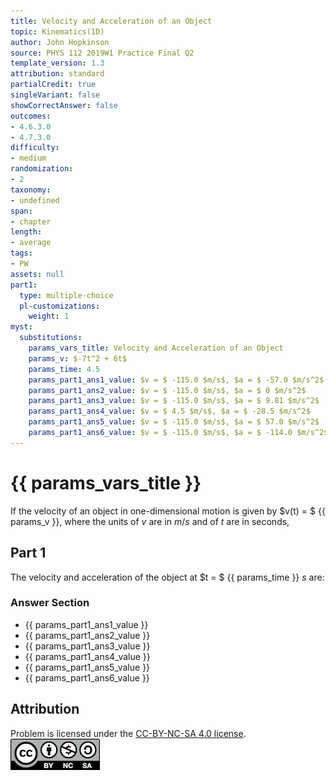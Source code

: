 ```yaml
---
title: Velocity and Acceleration of an Object
topic: Kinematics(1D)
author: John Hopkinson
source: PHYS 112 2019W1 Practice Final Q2
template_version: 1.3
attribution: standard
partialCredit: true
singleVariant: false
showCorrectAnswer: false
outcomes:
- 4.6.3.0
- 4.7.3.0
difficulty:
- medium
randomization:
- 2
taxonomy:
- undefined
span:
- chapter
length:
- average
tags:
- PW
assets: null
part1:
  type: multiple-choice
  pl-customizations:
    weight: 1
myst:
  substitutions:
    params_vars_title: Velocity and Acceleration of an Object
    params_v: $-7t^2 + 6t$
    params_time: 4.5
    params_part1_ans1_value: $v = $ -115.0 $m/s$, $a = $ -57.0 $m/s^2$
    params_part1_ans2_value: $v = $ -115.0 $m/s$, $a = $ 0 $m/s^2$
    params_part1_ans3_value: $v = $ -115.0 $m/s$, $a = $ 9.81 $m/s^2$
    params_part1_ans4_value: $v = $ 4.5 $m/s$, $a = $ -28.5 $m/s^2$
    params_part1_ans5_value: $v = $ -115.0 $m/s$, $a = $ 57.0 $m/s^2$
    params_part1_ans6_value: $v = $ -115.0 $m/s$, $a = $ -114.0 $m/s^2$
---
```

# {{ params_vars_title }}
If the velocity of an object in one-dimensional motion is given by $v(t) = $ {{ params_v }}, where the units of $v$ are in $m/s$ and of $t$ are in seconds,

## Part 1

The velocity and acceleration of the object at $t = $ {{ params_time }} $s$ are:

### Answer Section

- {{ params_part1_ans1_value }}
- {{ params_part1_ans2_value }}
- {{ params_part1_ans3_value }}
- {{ params_part1_ans4_value }}
- {{ params_part1_ans5_value }}
- {{ params_part1_ans6_value }}

## Attribution

Problem is licensed under the [CC-BY-NC-SA 4.0 license](https://creativecommons.org/licenses/by-nc-sa/4.0/).<br> ![The Creative Commons 4.0 license requiring attribution-BY, non-commercial-NC, and share-alike-SA license.](https://raw.githubusercontent.com/firasm/bits/master/by-nc-sa.png)
